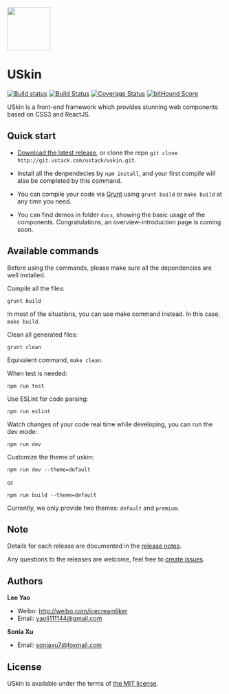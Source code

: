 <img src="https://icecreamliker.github.io/uskin/images/logo.png" width="100" height="100">

# USkin

[![Build status](https://ci.appveyor.com/api/projects/status/dflrwd6sm6e6o8da?svg=true)](https://ci.appveyor.com/project/icecreamliker/uskin)
[![Build Status](https://travis-ci.org/icecreamliker/uskin.svg?branch=master)](https://travis-ci.org/icecreamliker/uskin) 
[![Coverage Status](https://coveralls.io/repos/github/icecreamliker/uskin/badge.svg?branch=master)](https://coveralls.io/github/icecreamliker/uskin?branch=master)
[![bitHound Score](https://www.bithound.io/github/icecreamliker/uskin/badges/score.svg)](https://www.bithound.io/github/icecreamliker/uskin) 


USkin is a front-end framework which provides stunning web components based on CSS3 and ReactJS.

## Quick start

- [Download the latest release](http://git.ustack.com/ustack/uskin/repository/archive.zip), or clone the repo `git clone http://git.ustack.com/ustack/uskin.git`.

- Install all the denpendecies by `npm install`, and your first compile will also be completed by this command.

- You can compile your code via [Grunt](http://gruntjs.com/) using `grunt build` or `make build` at any time you need.

- You can find demos in folder `docs`, showing the basic usage of the components. Congratulations, an overview-introduction page is coming soon.

## Available commands

Before using the commands, please make sure all the dependencies are well installed.

Compile all the files:
```
grunt build
```
In most of the situations, you can use make command instead. In this case, `make build`.

Clean all generated files:
```
grunt clean
```
Equivalent command, `make clean`.

When test is needed:
```
npm run test
```
Use ESLint for code parsing:
```
npm run eslint
```

Watch changes of your code real time while developing, you can run the dev mode:
```
npm run dev
```

Customize the theme of uskin:
```
npm run dev --theme=default
```
or
```
npm run build --theme=default
```
Currently, we only provide two themes: `default` and `premium`.

## Note

Details for each release are documented in the [release notes](https://github.com/icecreamliker/uskin/releases).

Any questions to the releases are welcome, feel free to [create issues](https://github.com/icecreamliker/uskin/issues).

## Authors

**Lee Yao**

- Weibo: <http://weibo.com/icecreamliker>
- Email: yaoli111144@gmail.com

**Sonia Xu**

- Email: soniaxu7@foxmail.com

## License

USkin is available under the terms of [the MIT license](LICENSE).
